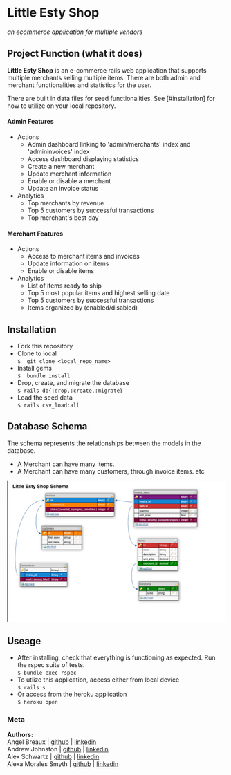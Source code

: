 # Little Esty Shop
*an ecommerce application for multiple vendors*
## Project Function (what it does)
  **Little Esty Shop** is an e-commerce rails web application that supports multiple merchants selling multiple items. There are both admin and merchant functionalities and statistics for the user.   

  There are built in data files for seed functionalities. See [#installation] for how to utilize on your local repository.
#### Admin Features
- Actions
  - Admin dashboard linking to 'admin/merchants' index and 'admininvoices' index
  - Access dashboard displaying statistics
  - Create a new merchant
  - Update merchant information
  - Enable or disable a merchant
  - Update an invoice status
- Analytics
  - Top merchants by revenue
  - Top 5 customers by successful transactions
  - Top merchant's best day

#### Merchant Features
- Actions
  - Access to merchant items and invoices
  - Update information on items
  - Enable or disable items
- Analytics
  - List of items ready to ship
  - Top 5 most popular items and highest selling date
  - Top 5 customers by successful transactions
  - Items organized by (enabled/disabled)

## Installation
- Fork this repository  
- Clone to local    
              `$  git clone <local_repo_name>`
- Install gems  
              `$  bundle install`
- Drop, create, and migrate the database  
              `$ rails db{:drop,:create,:migrate}`
- Load the seed data   
              `$ rails csv_load:all`

## Database Schema
The schema represents the relationships between the models in the database.
  - A Merchant can have many items.
  - A Merchant can have many customers, through invoice items. etc

![](schema_lil_esty_shop.png)

## Useage
- After installing, check that everything is functioning as expected. Run the rspec suite of tests.  
      `$ bundle exec rspec`
- To utlize this application, access either from local device  
      `$ rails s`
- Or access from the heroku application  
      `$ heroku open`

### Meta
**Authors:**  
Angel Breaux  | [github](https://github.com/abreaux26) | [linkedin](https://www.linkedin.com/in/angel-breaux-6b4027153/)  
Andrew Johnston  | [github](https://github.com/avjohnston) | [linkedin]()   
Alex Schwartz  | [github](https://github.com/aschwartz1) | [linkedin](https://www.linkedin.com/in/alex-s-77659758/)   
Alexa Morales Smyth  | [github](https://github.com/amsmyth1) | [linkedin](https://www.linkedin.com/in/moralesalexa/)
